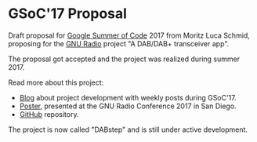 # GSoC'17 Proposal
Draft proposal for [Google Summer of Code](https://summerofcode.withgoogle.com/) 2017 from Moritz Luca Schmid, proposing for the [GNU Radio](https://www.gnuradio.org/) project "A DAB/DAB+ transceiver app".

The proposal got accepted and the project was realized during summer 2017.

Read more about this project:
* [Blog](https://dabtransceiver.wordpress.com/) about project development with weekly posts during GSoC'17.
* [Poster](https://github.com/MoritzLucaSchmid/GRCon17_DAB_poster/blob/master/Poster_GRCon17_DAB.pdf), presented at the GNU Radio Conference 2017 in San Diego.
* [GitHub](https://github.com/kit-cel/gr-dab) repository.

The project is now called "DABstep" and is still under active development.
